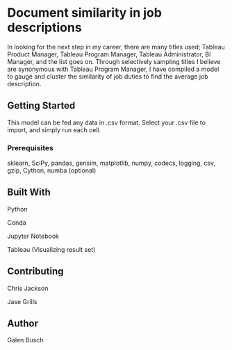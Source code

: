 # Document similarity in job descriptions

In looking for the next step in my career, there are many titles used; Tableau Product Manager, Tableau Program Manager, Tableau Administrator, BI Manager, and the list goes on. Through selectively sampling titles I believe are synonymous with Tableau Program Manager, I have compiled a model to gauge and cluster the similarity of job duties to find the average job description.

## Getting Started

This model can be fed any data in .csv format. Select your .csv file to import, and simply run each cell.

### Prerequisites

sklearn,
SciPy,
pandas,
gensim,
matplotlib,
numpy,
codecs,
logging,
csv,
gzip,
Cython,
numba (optional)

## Built With

Python

Conda

Jupyter Notebook

Tableau (Visualizing result set)

## Contributing

Chris Jackson

Jase Grills

## Author

Galen Busch
